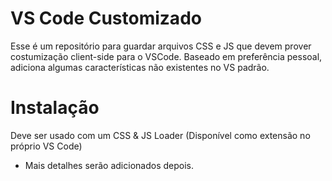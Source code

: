 # VS Code Customizado

Esse é um repositório para guardar arquivos CSS e JS que devem prover costumização client-side para o VSCode.
Baseado em preferência pessoal, adiciona algumas características não existentes no VS padrão.

# Instalação
Deve ser usado com um CSS & JS Loader (Disponível como extensão no próprio VS Code)

* Mais detalhes serão adicionados depois.
